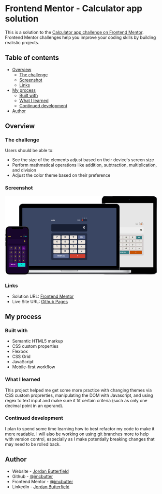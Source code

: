 # Frontend Mentor - Calculator app solution

This is a solution to the [Calculator app challenge on Frontend Mentor](https://www.frontendmentor.io/challenges/calculator-app-9lteq5N29). Frontend Mentor challenges help you improve your coding skills by building realistic projects. 

## Table of contents

- [Overview](#overview)
  - [The challenge](#the-challenge)
  - [Screenshot](#screenshot)
  - [Links](#links)
- [My process](#my-process)
  - [Built with](#built-with)
  - [What I learned](#what-i-learned)
  - [Continued development](#continued-development)
- [Author](#author)

## Overview

### The challenge

Users should be able to:

- See the size of the elements adjust based on their device's screen size
- Perform mathmatical operations like addition, subtraction, multiplication, and division
- Adjust the color theme based on their preference

### Screenshot

![device screenshots](./screenshot.png)

### Links

- Solution URL: [Frontend Mentor](https://www.frontendmentor.io/solutions/calculator-app-using-css-html-and-javascript-3LWfUxf5H5)
- Live Site URL: [Github Pages](https://jmcbutter.github.io/calculator-app/dist/index.html)

## My process

### Built with

- Semantic HTML5 markup
- CSS custom properties
- Flexbox
- CSS Grid
- JavaScript
- Mobile-first workflow

### What I learned

This project helped me get some more practice with changing themes via CSS custom
proprerties, manipulating the DOM with Javascript, and using regex to text input and make sure it fit certain criteria (such as only one decimal point in an operand).

### Continued development

I plan to spend some time learning how to best refactor my code to make it more readable. I will also be working on using git branches more to help with version control, especially as I make potentially breaking changes that may need to be rolled back.

## Author

- Website - [Jordan Butterfield](https://jmbutterfield.com)
- Github - [@jmcbutter](https://github.com/jmcbutter)
- Frontend Mentor - [@jmcbutter](https://www.frontendmentor.io/profile/jmcbutter)
- LinkedIn - [Jordan Butterfield](https://www.linkedin.com/in/jordan-butterfield-933274a9/)
